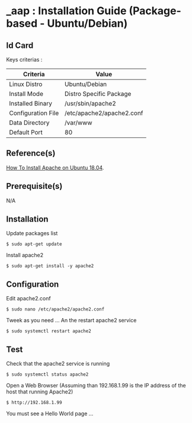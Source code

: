 _aap : Installation Guide (Package-based - Ubuntu/Debian)
==
Id Card
-
Keys criterias :
<table>
    <thead>
        <tr>
            <th>Criteria</th>
            <th>Value</th>
        </tr>
    </thead>
    <tbody>
        <tr>
            <td>Linux Distro</td>
            <td>Ubuntu/Debian</td>
        </tr>
        <tr>
            <td>Install Mode</td>
            <td>Distro Specific Package</td>
        </tr>
        <tr>
            <td>Installed Binary</td>
            <td>/usr/sbin/apache2</td>
        </tr>
        <tr>
            <td>Configuration File</td>
            <td>/etc/apache2/apache2.conf</td>
        </tr>
        <tr>
            <td>Data Directory</td>
            <td>/var/www</td>
        </tr>
        <tr>
            <td>Default Port</td>
            <td>80</td>
        </tr>
    </tbody>
</table>

Reference(s)
-
<a href="https://linuxize.com/post/how-to-install-apache-on-ubuntu-18-04/">How To Install Apache on Ubuntu 18.04</a>.  

Prerequisite(s)
-
N/A

Installation
-
Update packages list
<pre><code>$ sudo apt-get update</code></pre>

Install apache2
<pre><code>$ sudo apt-get install -y apache2</code></pre>

Configuration
-
Edit apache2.conf
<pre><code>$ sudo nano /etc/apache2/apache2.conf</code></pre>

Tweek as you need ... An the restart apache2 service
<pre><code>$ sudo systemctl restart apache2</code></pre>


Test
--
Check that the apache2 service is running
<pre><code>$ sudo systemctl status apache2</code></pre>

Open a Web Browser (Assuming than 192.168.1.99 is the IP address of the host that running Apache2)
<pre><code>$ http://192.168.1.99</code></pre>
You must see a Hello World page ...

